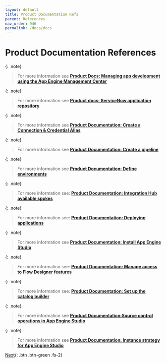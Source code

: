 ```yaml
---
layout: default
title: Product Documentation Refs
parent: References
nav_order: 946
permalink: /docs/docs
---
```


# Product Documentation References

{: .note}
> For more information see **[Product Docs: Managing app development using the App Engine Management Center](https://docs.servicenow.com/bundle/utah-application-development/page/build/app-engine-studio/concept/monitor-requests-using-aemc.html)**

{: .note}
> For more information see **[Product docs: ServiceNow application repository](https://docs.servicenow.com/csh?topicname=app-repo.html&version=latest)**

{: .note}
> For more information see **[Product Documentation: Create a Connection & Credential Alias](https://docs.servicenow.com/csh?topicname=connection-alias.html)**

{: .note}
> For more information see **[Product Documentation: Create a pipeline](https://docs.servicenow.com/csh?topicname=create-pipeline.html)**

{: .note}
> For more information see **[Product Documentation: Define environments](https://docs.servicenow.com/csh?topicname=create-environment.html)**

{: .note}
> For more information see: **[Product Documentation: Integration Hub available spokes](https://docs.servicenow.com/csh?topicname=spokes-list.html&version=latest)**

{: .note}
> For more information see: **[Product Documentation: Deploying applications](https://docs.servicenow.com/bundle/utah-application-development/page/build/custom-application/concept/deploying-applications.html)**

{: .note}
> For more information see **[Product Documentation: Install App Engine Studio](https://docs.servicenow.com/csh?topicname=install-aes.html)** 

{: .note}
> For more information see: **[Product Documentation: Manage access to Flow Designer features](https://docs.servicenow.com/csh?topicname=manage-access-features.html&version=latest)**

{: .note}
> For more information see: **[Product Documentation: Set up the catalog builder](https://docs.servicenow.com/csh?topicname=set-up-cat-builder.html&version=latest)**

{: .note}
> For more information see **[Product Documentation:Source control operations in App Engine Studio](https://docs.servicenow.com/csh?topicname=source-control-operations.html&version=latest)**

{: .note}
> For more information see **[Product Documentation: Instance strategy for App Engine Studio](https://docs.servicenow.com/csh?topicname=aes-instance-strategy.html)**


[Next](/lab-aemc-utah/docs/faqs){: .btn .btn-green .fs-2}